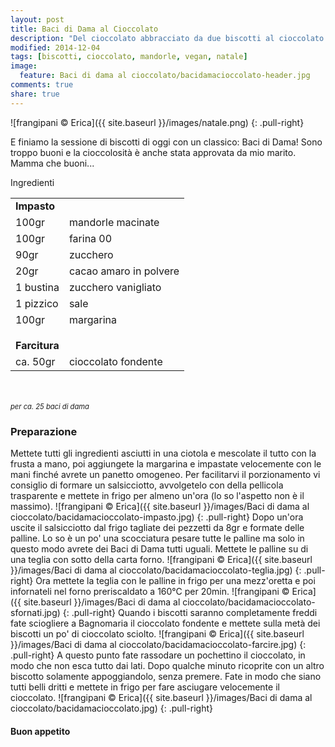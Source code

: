 ```yaml
---
layout: post
title: Baci di Dama al Cioccolato
description: "Del cioccolato abbracciato da due biscotti al cioccolato..."
modified: 2014-12-04
tags: [biscotti, cioccolato, mandorle, vegan, natale]
image:
  feature: Baci di dama al cioccolato/bacidamacioccolato-header.jpg
comments: true
share: true
---
```


![frangipani © Erica]({{ site.baseurl }}/images/natale.png)
{: .pull-right}

E finiamo la sessione di biscotti di oggi con un classico: Baci di Dama! Sono troppo buoni e la cioccolosità è anche stata approvata da mio marito. Mamma che buoni...


<div class="ingredients">
  <div class="ingredients-title">Ingredienti</div>
  <table>
    <tbody>
      <tr>
        <td colspan="2"><b>Impasto</b></td>
      </tr>
      <tr>
        <td>100gr</td>
        <td>mandorle macinate</td>
      </tr>
      <tr>
        <td>100gr</td>
        <td>farina 00</td>
      </tr>
      <tr>
        <td>90gr</td>
        <td>zucchero</td>
      </tr>
      <tr>
        <td>20gr</td>
        <td>cacao amaro in polvere</td>
      </tr>
      <tr>
        <td>1 bustina</td>
        <td>zucchero vanigliato</td>
      </tr>
      <tr>
        <td>1 pizzico</td>
        <td>sale</td>
      </tr>
      <tr>
        <td>100gr</td>
        <td>margarina</td>
      </tr>
      <tr style="height: 15px;"></tr>
      <tr>          
        <td colspan="2"><b>Farcitura</b></td>
      </tr>      
      <tr>
        <td>ca. 50gr</td>
        <td>cioccolato fondente</td>     
      </tr>
    </tbody>
  </table>
  <br></br>
  <i class="pull-right" style="font-size: 80%;">per ca. 25 baci di dama</i>
</div>


<h3>
  <font color="grey">
    <i class="icon-cogs"></i>
  </font> Preparazione
</h3>

Mettete tutti gli ingredienti asciutti in una ciotola e mescolate il tutto con la frusta a mano, poi aggiungete la margarina e impastate velocemente con le mani finché avrete un panetto omogeneo. Per facilitarvi il porzionamento vi consiglio di formare un salsicciotto, avvolgetelo con della pellicola trasparente e mettete in frigo per almeno un'ora (lo so l'aspetto non è il massimo). 
![frangipani © Erica]({{ site.baseurl }}/images/Baci di dama al cioccolato/bacidamacioccolato-impasto.jpg)
{: .pull-right}
Dopo un'ora uscite il salsicciotto dal frigo tagliate dei pezzetti da 8gr e formate delle palline. Lo so è un po' una scocciatura pesare tutte le palline ma solo in questo modo avrete dei Baci di Dama tutti uguali. Mettete le palline su di una teglia con sotto della carta forno.
![frangipani © Erica]({{ site.baseurl }}/images/Baci di dama al cioccolato/bacidamacioccolato-teglia.jpg)
{: .pull-right}
Ora mettete la teglia con le palline in frigo per una mezz'oretta e poi infornateli nel forno preriscaldato a 160°C per 20min.
![frangipani © Erica]({{ site.baseurl }}/images/Baci di dama al cioccolato/bacidamacioccolato-sfornati.jpg)
{: .pull-right}
Quando i biscotti saranno completamente freddi fate sciogliere a Bagnomaria il cioccolato fondente e mettete sulla metà dei biscotti un po' di cioccolato sciolto. 
![frangipani © Erica]({{ site.baseurl }}/images/Baci di dama al cioccolato/bacidamacioccolato-farcire.jpg)
{: .pull-right}
A questo punto fate rassodare un pochettino il cioccolato, in modo che non esca tutto dai lati. Dopo qualche minuto ricoprite con un altro biscotto solamente appoggiandolo, senza premere. Fate in modo che siano tutti belli dritti e mettete in frigo per fare asciugare velocemente il cioccolato.
![frangipani © Erica]({{ site.baseurl }}/images/Baci di dama al cioccolato/bacidamacioccolato.jpg)
{: .pull-right}

<h4>Buon appetito
  <font color="red">
    <i class="icon-smile"></i>
  </font>
</h4>
